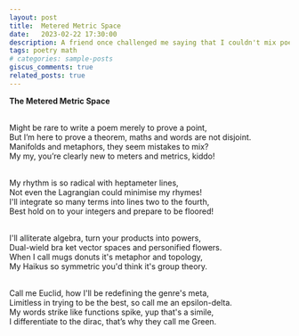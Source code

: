 ```yaml
---
layout: post
title:  Metered Metric Space
date:   2023-02-22 17:30:00
description: A friend once challenged me saying that I couldn't mix poetry and math. I proved him wrong.
tags: poetry math
# categories: sample-posts
giscus_comments: true
related_posts: true
---
```


<div class="poem">
<b>The Metered Metric Space</b><br><br>

Might be rare to write a poem merely to prove a point,<br>
But I’m here to prove a theorem, maths and words are not disjoint.<br>
Manifolds and metaphors, they seem mistakes to mix?<br>
My my, you’re clearly new to meters and metrics, kiddo!<br><br>

My rhythm is so radical with heptameter lines,<br>
Not even the Lagrangian could minimise my rhymes!<br>
I'll integrate so many terms into lines two to the fourth,<br>
Best hold on to your integers and prepare to be floored!<br><br>

I'll alliterate algebra, turn your products into powers,<br>
Dual-wield bra ket vector spaces and personified flowers.<br>
When I call mugs donuts it's metaphor and topology,<br>
My Haikus so symmetric you'd think it's group theory.<br><br>

Call me Euclid, how I'll be redefining the genre's meta,<br>
Limitless in trying to be the best, so call me an epsilon-delta.<br>
My words strike like functions spike, yup that's a simile,<br>
I differentiate to the dirac, that’s why they call me Green.<br>
</div>
